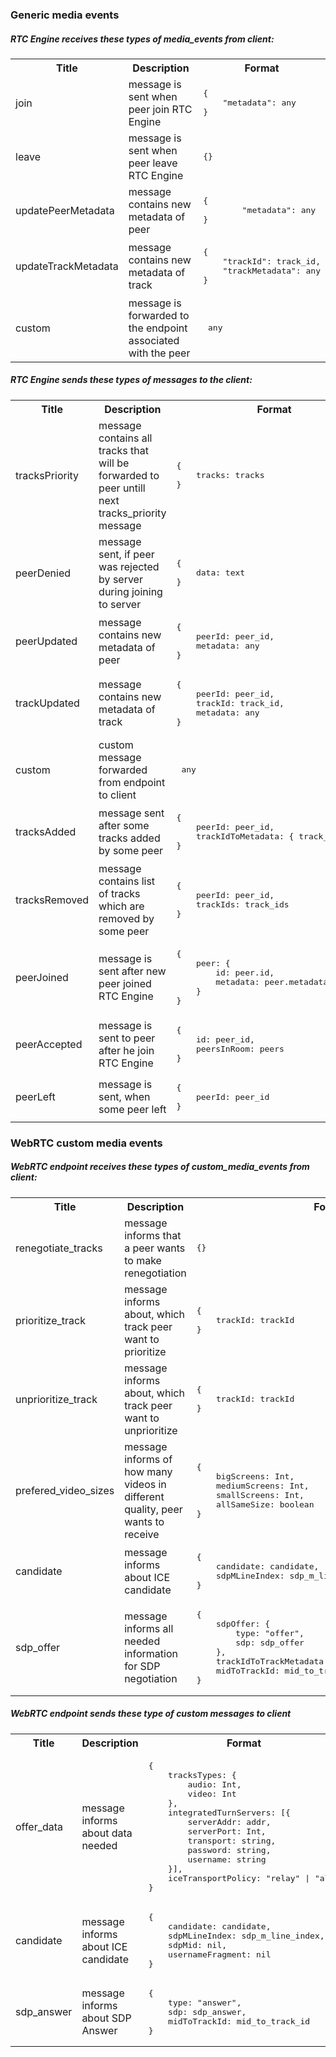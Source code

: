 ### Generic media events

##### RTC Engine receives these types of media_events from client:
<table>
<tr>
    <th> Title </th>
    <th> Description </th>
    <th> Format </th>
</tr>
<tr>
    <td> join </td>
    <td> message is sent when peer join RTC Engine </td>    
    <td> <pre lang="json">{
    "metadata": any
}</pre> </td>
</tr>
<tr>
    <td> leave </td>
    <td>  message is sent when peer leave RTC Engine </td>
    <td> <pre lang="json">{} </pre> </td>
</tr>
<tr>
    <td> updatePeerMetadata </td>
    <td>  message contains new metadata of peer </td>
    <td> <pre lang="json">{
        "metadata": any
} </pre> </td>
</tr>
<tr>
    <td> updateTrackMetadata </td>
    <td>  message contains new metadata of track </td>
    <td> <pre lang="json">{
    "trackId": track_id,
    "trackMetadata": any
} </pre> </td>
</tr>

<tr>
    <td> custom </td>
    <td> message is forwarded to the endpoint associated with the peer </td>
    <td> <pre lang="json"> any </pre> </td>
</tr>

</table>

##### RTC Engine sends these types of messages to the client: 

<table>
<tr>
    <th> Title </th>
    <th> Description </th>
    <th> Format </th>
</tr>
<tr>
    <td> tracksPriority </td>
    <td>  message contains all tracks that will be forwarded to peer untill next tracks_priority message </td>
    <td> <pre lang="json">{
    tracks: tracks
} </pre> </td>
</tr>
<tr>
    <td> peerDenied </td>
    <td> message sent, if peer was rejected by server during joining to server </td>
    <td> <pre lang="json">{
    data: text
}</pre> </td>
</tr>
<tr>
    <td> peerUpdated </td>
    <td> message contains new metadata of peer </td>
    <td> <pre lang="json">{
    peerId: peer_id,
    metadata: any
} </pre> </td>
</tr>
<tr>
    <td> trackUpdated </td>
    <td> message contains new metadata of track </td>
    <td> <pre lang="json">{
    peerId: peer_id,
    trackId: track_id,
    metadata: any
} </pre> </td>
</tr>
<tr>
    <td> custom </td>
    <td> custom message forwarded from endpoint to client </td>
    <td> <pre lang="json"> any </pre> </td>
</tr>
<tr>
    <td> tracksAdded </td>
    <td> message sent after some tracks added by some peer </td>
    <td> <pre lang="json">{
    peerId: peer_id,
    trackIdToMetadata: { track_id: any }
} </pre> </td>
</tr>
<tr>
    <td> tracksRemoved </td>
    <td>  message contains list of tracks which are removed by some peer </td>
    <td> <pre lang="json">{
    peerId: peer_id,
    trackIds: track_ids
} </pre> </td>
</tr>
<tr>
    <td> peerJoined </td>
    <td> message is sent after new peer joined RTC Engine </td>
    <td> <pre lang="json">{
    peer: {
        id: peer.id,
        metadata: peer.metadata
    }
} </pre> </td>
</tr>
<tr>
    <td> peerAccepted </td>
    <td> message is sent to peer after he join RTC Engine </td>
    <td> <pre lang="json">{
    id: peer_id,
    peersInRoom: peers
} </pre> </td>
</tr>
<tr>
    <td> peerLeft </td>
    <td> message is sent, when some peer left </td>
    <td> <pre lang="json">{
    peerId: peer_id
} </pre> </td>
</tr>
</table>

### WebRTC custom media events

##### WebRTC endpoint receives these types of custom_media_events from client:

<table>
<tr>
    <th> Title </th>
    <th> Description </th>
    <th> Format </th>
</tr>
<tr>
    <td> renegotiate_tracks </td>
    <td> message informs that a peer wants to make renegotiation </td>
    <td> <pre lang="json">{} </pre> </td>
</tr>
<tr>
    <td> prioritize_track </td>
    <td> message informs about, which track peer want to prioritize </td>
    <td> <pre lang="json">{
    trackId: trackId
} </pre> </td>
</tr>
<tr>
    <td> unprioritize_track </td>
    <td> message informs about, which track peer want to unprioritize </td>
    <td> <pre lang="json">{
    trackId: trackId
} </pre> </td>
</tr>
<tr>
    <td> prefered_video_sizes </td>
    <td> message informs of how many videos in different quality, peer wants to receive </td>
    <td> <pre lang="json">{
    bigScreens: Int, 
    mediumScreens: Int, 
    smallScreens: Int, 
    allSameSize: boolean
} </pre> </td>
</tr>
<tr>
    <td> candidate </td>
    <td> message informs about ICE candidate</td>
    <td> <pre lang="json">{
    candidate: candidate,
    sdpMLineIndex: sdp_m_line_index
}</pre> </td>
</tr>
<tr>
    <td> sdp_offer </td>
    <td> message informs all needed information for SDP negotiation</td>
    <td> <pre lang="json">{
    sdpOffer: {
        type: "offer",
        sdp: sdp_offer
    },
    trackIdToTrackMetadata: track_id_to_track_metadata,
    midToTrackId: mid_to_track_id
}</pre> </td>
</tr>
</table>

##### WebRTC endpoint sends these type of custom messages to client
<table>
<tr>
    <th> Title </th>
    <th> Description </th>
    <th> Format </th>
</tr>
<tr>
    <td> offer_data </td>
    <td> message informs about data needed </td>
    <td> <pre lang="json">{
    tracksTypes: {
        audio: Int,
        video: Int
    },
    integratedTurnServers: [{
        serverAddr: addr,
        serverPort: Int,
        transport: string,
        password: string,
        username: string
    }],
    iceTransportPolicy: "relay" | "all"
}</pre> </td>
</tr>
<tr>
    <td> candidate </td>
    <td> message informs about ICE candidate </td>
    <td> <pre lang="json">{
    candidate: candidate,
    sdpMLineIndex: sdp_m_line_index,
    sdpMid: nil,
    usernameFragment: nil
}</pre> </td>
</tr>
<tr>
    <td> sdp_answer </td>
    <td> message informs about SDP Answer </td>
    <td> <pre lang="json">{
    type: "answer",
    sdp: sdp_answer,
    midToTrackId: mid_to_track_id
} </pre> </td>
</tr>
</table>

